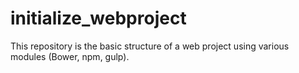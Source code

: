 # initialize_webproject
This repository is the basic structure of a web project using various modules (Bower, npm, gulp).
